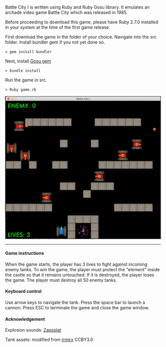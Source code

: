 Battle City I is written using Ruby and Ruby Gosu library. It emulates an archade video game Battle City which was released in 1985. 

Before proceeding to download this game, please have Ruby 2.7.0 installed in your system at the time of the first game release.

First download the game in the folder of your choice. Navigate into the src folder. Install bundler gem if you not yet done so.
```
> gem install bundler
```
Next, install [Gosu gem](https://rubygems.org/gems/gosu/versions/0.10.8)
```
> bundle install
```
Run the game in src.
```
> Ruby game.rb
```
![alt text](media/screenshot.png)
***
#### Game instructions
When the game starts, the player has 3 lives to fight against incoming enemy tanks. To win the game, the player must protect the "element" inside the castle so that it remains untouched. If it is destroyed, the player loses the game. The player must destroy all 50 enemy tanks. 

#### Keyboard control
Use arrow keys to navigate the tank. Press the space bar to launch a cannon. Press ESC to terminate the game and close the game window.

#### Acknowledgement
Explosion sounds: [Zapsplat](https://www.zapsplat.com/sound-effect-category/explosions/)

Tank assets: modified from [irmirx](https://opengameart.org/content/top-down-painted-tanks) CCBY3.0
